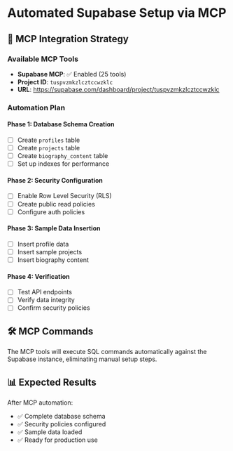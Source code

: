 # Automated Supabase Setup via MCP

## 🚀 MCP Integration Strategy

### Available MCP Tools
- **Supabase MCP**: ✅ Enabled (25 tools)
- **Project ID**: `tuspvzmkzlcztccwzklc`
- **URL**: https://supabase.com/dashboard/project/tuspvzmkzlcztccwzklc

### Automation Plan

#### Phase 1: Database Schema Creation
- [ ] Create `profiles` table
- [ ] Create `projects` table  
- [ ] Create `biography_content` table
- [ ] Set up indexes for performance

#### Phase 2: Security Configuration
- [ ] Enable Row Level Security (RLS)
- [ ] Create public read policies
- [ ] Configure auth policies

#### Phase 3: Sample Data Insertion
- [ ] Insert profile data
- [ ] Insert sample projects
- [ ] Insert biography content

#### Phase 4: Verification
- [ ] Test API endpoints
- [ ] Verify data integrity
- [ ] Confirm security policies

## 🛠 MCP Commands

The MCP tools will execute SQL commands automatically against the Supabase instance, eliminating manual setup steps.

## 📊 Expected Results

After MCP automation:
- ✅ Complete database schema
- ✅ Security policies configured
- ✅ Sample data loaded
- ✅ Ready for production use 